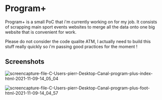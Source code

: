# Program+

Program+ is a small PoC that i'm currently working on for my job.
It consists of scrapping main sport events websites to merge all the data onto one big website that is convenient for work.

Please do not consider the code qualite ATM, I actually need to build this stuff really quickly so i'm passing good practices for the moment !

## Screenshots

![screencapture-file-C-Users-pierr-Desktop-Canal-program-plus-index-html-2021-11-09-14_05_04](https://user-images.githubusercontent.com/11999669/140929263-6208901c-8f6f-41ef-abf7-0d2a98894d2a.png)


![screencapture-file-C-Users-pierr-Desktop-Canal-program-plus-foot-html-2021-11-09-14_04_57](https://user-images.githubusercontent.com/11999669/140929304-2cf3337f-6167-40bd-b0e5-f610919b77f8.png)
